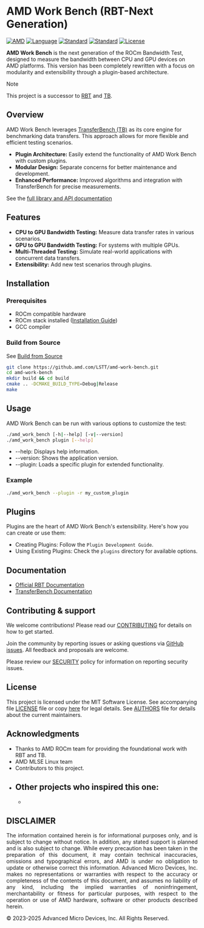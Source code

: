 # AMD Work Bench (RBT-Next Generation)
[![AMD](https://img.shields.io/badge/AMD-%23000000.svg?style=for-the-badge&logo=amd&logoColor=white)](https://www.amd.com)
[![Language](https://img.shields.io/badge/Language-C++-blue.svg)](https://isocpp.org/) 
[![Standard](https://img.shields.io/badge/C%2B%2B-23-blue.svg)](https://en.wikipedia.org/wiki/C%2B%2B#Standardization) 
[![Standard](https://img.shields.io/badge/C-23-purple.svg)](https://en.wikipedia.org/wiki/C23_(C_standard_revision))
[![License](https://img.shields.io/badge/License-MIT-blue.svg)](LICENSE) 
<!--- 
[![Build](https://github.amd.com/LSTT/amd-work-bench/actions/workflows/unit-test.yml/badge.svg)](https://github.amd.com/LSTT/amd-work-bench/actions/workflows/unit-test.yml)
-->

**AMD Work Bench** is the next generation of the ROCm Bandwidth Test, designed to measure the bandwidth between CPU and GPU devices on AMD platforms. This version has been completely rewritten with a focus on modularity and extensibility through a plugin-based architecture.

>[!NOTE]
>This project is a successor to [RBT](https://rocm.docs.amd.com/projects/rocm_bandwidth_test/en/latest/index.html)
>and [TB](https://rocm.docs.amd.com/projects/TransferBench/en/latest/index.html).

## Overview

AMD Work Bench leverages [TransferBench (TB)](https://github.com/ROCm/TransferBench) as its core engine for benchmarking data transfers. This approach allows for more flexible and efficient testing scenarios.

- **Plugin Architecture:** Easily extend the functionality of AMD Work Bench with custom plugins.
- **Modular Design:** Separate concerns for better maintenance and development.
- **Enhanced Performance:** Improved algorithms and integration with TransferBench for precise measurements.

See the [full library and API documentation](https://rocm.docs.amd.com/en/latest/deploy/linux/index.html)


## Features

- **CPU to GPU Bandwidth Testing:** Measure data transfer rates in various scenarios.
- **GPU to GPU Bandwidth Testing:** For systems with multiple GPUs.
- **Multi-Threaded Testing:** Simulate real-world applications with concurrent data transfers.
- **Extensibility:** Add new test scenarios through plugins.

## Installation

### Prerequisites

- ROCm compatible hardware
- ROCm stack installed ([Installation Guide](https://rocm.docs.amd.com/en/latest/deploy/linux/index.html))
- GCC compiler

### Build from Source

See [Build from Source](#Build_from_Source)

```bash
git clone https://github.amd.com/LSTT/amd-work-bench.git
cd amd-work-bench
mkdir build && cd build
cmake .. -DCMAKE_BUILD_TYPE=Debug|Release
make
```

## Usage

AMD Work Bench can be run with various options to customize the test:
```bash
./amd_work_bench [-h|--help] [-v|--version] 
./amd_work_bench plugin [--help] 
```

- --help: Displays help information.
- --version: Shows the application version.
- --plugin: Loads a specific plugin for extended functionality.

### Example

```bash
./amd_work_bench --plugin -r my_custom_plugin

``` 

## Plugins

Plugins are the heart of AMD Work Bench's extensibility. Here's how you can create or use them:

- Creating Plugins: Follow the `Plugin Development Guide`.
- Using Existing Plugins: Check the `plugins` directory for available options.


## Documentation 

- [Official RBT Documentation](https://rocm.docs.amd.com/projects/rocm_bandwidth_test/en/latest/index.html)
- [TransferBench Documentation](https://rocm.docs.amd.com/projects/TransferBench/en/latest/index.html)


## Contributing & support

We welcome contributions! Please read our [CONTRIBUTING](./CONTRIBUTING.md) for details on how to get started.

Join the community by reporting issues or asking questions via [GitHub issues](https://github.amd.com/LSTT/amd-work-bench.git/issues). All feedback and proposals are welcome.

Please review our [SECURITY](./SECURITY.md) policy for information on reporting security issues.


## License

This project is licensed under the MIT Software License. See accompanying file [LICENSE](./LICENSE.md) file or copy [here](https://opensource.org/licenses/MIT) for legal details.
See [AUTHORS](./AUTHORS.md) file for details about the current maintainers.


## Acknowledgments

- Thanks to AMD ROCm team for providing the foundational work with RBT and TB.
- AMD MLSE Linux team
- Contributors to this project.
- Other projects who inspired this one: 
  - 
  - 

## DISCLAIMER

<p align="justify"> 
The information contained herein is for informational purposes only, and is subject to change without notice. In
addition, any stated support is planned and is also subject to change. While every precaution has been taken in 
the preparation of this document, it may contain technical inaccuracies, omissions and typographical errors, and 
AMD is under no obligation to update or otherwise correct this information. Advanced Micro Devices, Inc. makes no
representations or warranties with respect to the accuracy or completeness of the contents of this document, and 
assumes no liability of any kind, including the implied warranties of noninfringement, merchantability or fitness 
for particular purposes, with respect to the operation or use of AMD hardware, software or other products 
described herein.
</p>

© 2023-2025 Advanced Micro Devices, Inc. All Rights Reserved.
